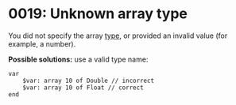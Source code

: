 # 0019: Unknown array type

You did not specify the array [type](../../coding/arrays.md#array-declaration), or provided an invalid value \(for example, a number\).

**Possible solutions:** use a valid type name:

```text
var
    $var: array 10 of Double // incorrect
    $var: array 10 of Float // correct
end
```

